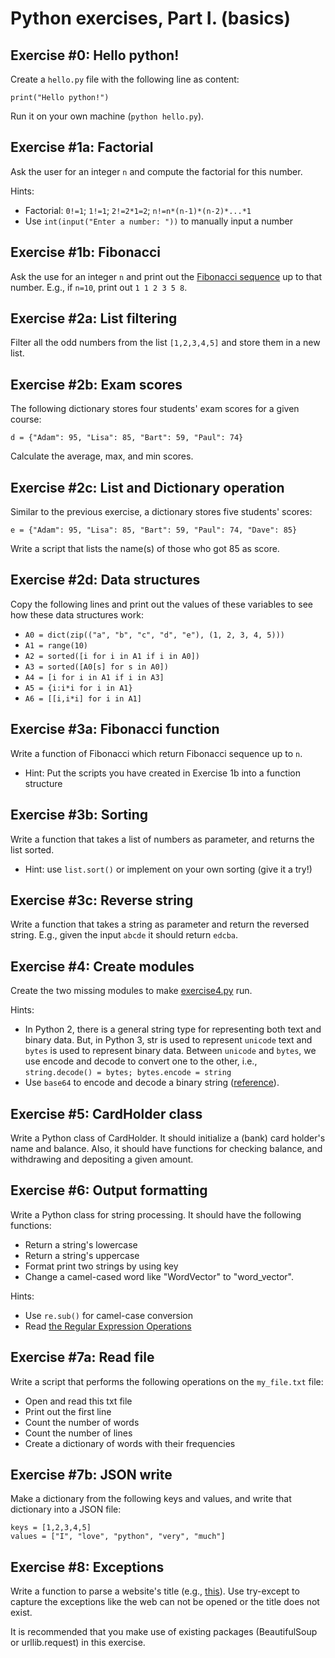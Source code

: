 # Python exercises, Part I. (basics)

## Exercise #0: Hello python!

Create a `hello.py` file with the following line as content:

```
print("Hello python!")
```

Run it on your own machine (`python hello.py`).


## Exercise #1a: Factorial

Ask the user for an integer `n` and compute the factorial for this number.

Hints:

  - Factorial: `0!=1`; `1!=1`; `2!=2*1=2`; `n!=n*(n-1)*(n-2)*...*1`
  - Use `int(input("Enter a number: "))` to manually input a number


## Exercise #1b: Fibonacci

Ask the use for an integer `n` and print out the [Fibonacci sequence](https://en.wikipedia.org/wiki/Fibonacci_number) up to that number.  E.g., if `n=10`, print out `1 1 2 3 5 8`.


## Exercise #2a: List filtering

Filter all the odd numbers from the list `[1,2,3,4,5]` and store them in a new list.


## Exercise #2b: Exam scores

The following dictionary stores four students' exam scores for a given course:
```
d = {"Adam": 95, "Lisa": 85, "Bart": 59, "Paul": 74}
```
Calculate the average, max, and min scores.


## Exercise #2c: List and Dictionary operation

Similar to the previous exercise, a dictionary stores five students' scores:
```
e = {"Adam": 95, "Lisa": 85, "Bart": 59, "Paul": 74, "Dave": 85}
```
Write a script that lists the name(s) of those who got 85 as score.


## Exercise #2d: Data structures

Copy the following lines and print out the values of these variables to see how these data structures work:

  - `A0 = dict(zip(("a", "b", "c", "d", "e"), (1, 2, 3, 4, 5)))`
  - `A1 = range(10)`
  - `A2 = sorted([i for i in A1 if i in A0])`
  - `A3 = sorted([A0[s] for s in A0])`
  - `A4 = [i for i in A1 if i in A3]`
  - `A5 = {i:i*i for i in A1}`
  - `A6 = [[i,i*i] for i in A1]`


## Exercise #3a: Fibonacci function

Write a function of Fibonacci which return Fibonacci sequence up to `n`.

  - Hint: Put the scripts you have created in Exercise 1b into a function structure


## Exercise #3b: Sorting

Write a function that takes a list of numbers as parameter, and returns the list sorted.

  - Hint: use `list.sort()` or implement on your own sorting (give it a try!)


## Exercise #3c: Reverse string

Write a function that takes a string as parameter and return the reversed string. E.g., given the input `abcde` it should return `edcba`.


## Exercise #4: Create modules

Create the two missing modules to make [exercise4.py](exercise4.py) run.

Hints:
  - In Python 2, there is a general string type for representing both text and binary data. But, in Python 3, str is used to represent `unicode` text and `bytes` is used to represent binary data. Between `unicode` and `bytes`, we use encode and decode to convert one to the other, i.e., `string.decode() = bytes; bytes.encode = string`
  - Use `base64` to encode and decode a binary string ([reference](https://docs.python.org/2/library/base64.html)).


## Exercise #5: CardHolder class

Write a Python class of CardHolder. It should initialize a (bank) card holder's name and balance.
Also, it should have functions for checking balance, and withdrawing and depositing a given amount.


## Exercise #6: Output formatting

Write a Python class for string processing. It should have the following functions:

  - Return a string's lowercase
  - Return a string's uppercase
  - Format print two strings by using key
  - Change a camel-cased word like "WordVector" to "word_vector".

Hints:

  - Use `re.sub()` for camel-case conversion
  - Read [the Regular Expression Operations](https://docs.python.org/3/library/re.html)


## Exercise #7a: Read file

Write a script that performs the following operations on the `my_file.txt` file:

  - Open and read this txt file
  - Print out the first line
  - Count the number of words
  - Count the number of lines
  - Create a dictionary of words with their frequencies


## Exercise #7b: JSON write

Make a dictionary from the following keys and values, and write that dictionary into a JSON file:

```
keys = [1,2,3,4,5]
values = ["I", "love", "python", "very", "much"]
```


## Exercise #8: Exceptions

Write a function to parse a website's title (e.g., [this](http://www.pythonscraping.com/pages/page1.html)).
Use try-except to capture the exceptions like the web can not be opened or the title does not exist.

It is recommended that you make use of existing packages (BeautifulSoup or urllib.request) in this exercise.
